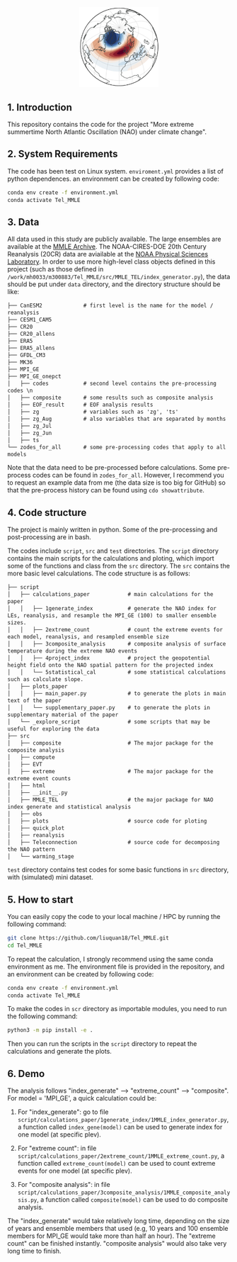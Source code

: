 <p align="center">
  <img src="NAO_cover.png" width="180">
</p>

## 1. Introduction
This repository contains the code for the project "More extreme summertime North Atlantic Oscillation (NAO) under climate change". 

## 2. System Requirements
The code has been test on Linux system. 
`enviroment.yml` provides a list of python dependences. 
an environment can be created by following code:
```bash
conda env create -f environment.yml
conda activate Tel_MMLE
```

## 3. Data
All data used in this study are publicly available. The large ensembles are available at the [MMLE Archive](https://www.cesm.ucar.edu/community-projects/mmlea). The NOAA-CIRES-DOE 20th Century Reanalysis (20CR) data are aviailable at the [NOAA Physical Sciences Laboratory](https://psl.noaa.gov/data/20thC_Rean/). 
In order to use more high-level class objects defined in this project (such as those defined in `/work/mh0033/m300883/Tel_MMLE/src/MMLE_TEL/index_generator.py`), the data should be put under `data` directory, and the directory structure should be like:
```
├── CanESM2             # first level is the name for the model / reanalysis
├── CESM1_CAM5
├── CR20
├── CR20_allens
├── ERA5
├── ERA5_allens
├── GFDL_CM3
├── MK36
├── MPI_GE
├── MPI_GE_onepct
│   ├── codes           # second level contains the pre-processing codes \n
│   ├── composite       # some results such as composite analysis
│   ├── EOF_result      # EOF analysis results
│   ├── zg              # variables such as 'zg', 'ts'
│   ├── zg_Aug          # also variables that are separated by months
│   ├── zg_Jul
│   ├── zg_Jun
│   ├── ts  
└── zodes_for_all       # some pre-processing codes that apply to all models
```
Note that the data need to be pre-processed before calculations. Some pre-process codes can be found in `zodes_for_all`. However, I recommend you to request an example data from me (the data size is too big for GitHub) so that the pre-process history can be found using `cdo showattribute`. 

## 4. Code structure
The project is mainly written in python. Some of the pre-processing and post-processing are in bash.

The codes include `script`, `src` and `test` directories. The `script` directory contains the main scripts for the calculations and ploting, which import some of the functions and class from the `src` directory. The `src` contains the more basic level calculations. The code structure is as follows:
```
├── script
│   ├── calculations_paper            # main calculations for the paper
│   │   ├── 1generate_index           # generate the NAO index for LEs, reanalysis, and resample the MPI_GE (100) to smaller ensemble sizes.
│   │   ├── 2extreme_count            # count the extreme events for each model, reanalysis, and resampled ensemble size
│   │   ├── 3composite_analysis       # composite analysis of surface temperature during the extreme NAO events
│   │   ├── 4project_index            # project the geopotential height field onto the NAO spatial pattern for the projected index       
│   │   └── 5statistical_cal          # some statistical calculations such as calculate slope. 
│   ├── plots_paper 
│   │   ├── main_paper.py             # to generate the plots in main text of the paper
│   │   └── supplementary_paper.py    # to generate the plots in supplementary material of the paper
│   └── _explore_script               # some scripts that may be useful for exploring the data
├── src
│   ├── composite                     # The major package for the composite analysis
│   ├── compute
│   ├── EVT
│   ├── extreme                       # The major package for the extreme event counts
│   ├── html
│   ├── __init__.py
│   ├── MMLE_TEL                      # the major package for NAO index generate and statistical analysis
│   ├── obs
│   ├── plots                         # source code for ploting
│   ├── quick_plot
│   ├── reanalysis
│   ├── Teleconnection                # source code for decomposing the NAO pattern
│   └── warming_stage
```
`test` directory contains test codes for some basic functions in `src` directory, with (simulated) mini dataset.

## 5. How to start
You can easily copy the code to your local machine / HPC by running the following command:
```bash
git clone https://github.com/liuquan18/Tel_MMLE.git
cd Tel_MMLE
```
To repeat the calculation, I strongly recommend using the same conda environment as me. The environment file is provided in the repository, and an environment can be created by following code:
```bash
conda env create -f environment.yml
conda activate Tel_MMLE
```
To make the codes in `scr` directory as importable modules, you need to run the following command:
```bash
python3 -m pip install -e .
```
Then you can run the scripts in the `script` directory to repeat the calculations and generate the plots.

## 6. Demo
The analysis follows "index_generate" --> "extreme_count" --> "composite". For model = 'MPI_GE', a quick calculation could be:

1. For "index_generate": go to file `script/calculations_paper/1generate_index/1MMLE_index_generator.py`, a function called `index_gene(model)` can be used to generate index for one model (at specific plev).  

2. For "extreme count": in file `script/calculations_paper/2extreme_count/1MMLE_extreme_count.py`, a function called `extreme_count(model)` can be used to count extreme events for one model (at specific plev).

3. For "composite analysis": in file `script/calculations_paper/3composite_analysis/1MMLE_composite_analysis.py`, a function called `composite(model)` can be used to do composite analysis.

The "index_generate" would take relatively long time, depending on the size of years and ensemble members that used (e.g, 10 years and 100 ensemble members for MPI_GE would take more than half an hour). The "extreme count" can be finished instantly. "composite analysis" would also take very long time to finish.
